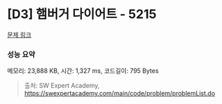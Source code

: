 # [D3] 햄버거 다이어트 - 5215 

[문제 링크](https://swexpertacademy.com/main/code/problem/problemDetail.do?contestProbId=AWT-lPB6dHUDFAVT) 

### 성능 요약

메모리: 23,888 KB, 시간: 1,327 ms, 코드길이: 795 Bytes



> 출처: SW Expert Academy, https://swexpertacademy.com/main/code/problem/problemList.do